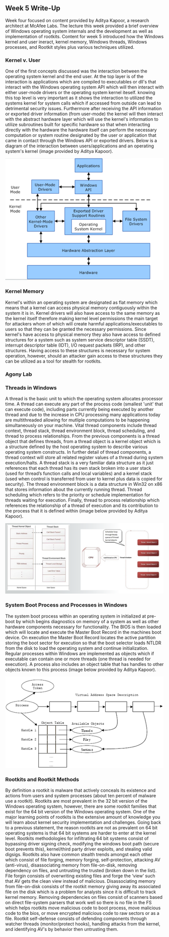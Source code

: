 ## Week 5 Write-Up
Week four focused on content provided by Aditya Kapoor, a research architect at McAfee Labs. The lecture this week provided a brief overview of Windows operating system internals and the development as well as implementation of rootkits. Content for week 5 introduced how the Windows kernel and user ineract, kernel memory, Windows threads, Windows processes, and Rootkit styles plus various techniques utilized. 

### Kernel v. User
One of the first concepts discussed was the interaction between the operating system kernel and the end user. At the top layer is of the interaction is applications which are compiled to executables or dll's that interact with the Windows operating system API which will then interact with either user-mode drivers or the operating system kernel iteself. knowing this top level is very important as it shows the interaction to utilized the systems kernel for system calls which if accessed from outside can lead to detrimental security issues. Furthermore after receiving the API information or exported driver information (from user-mode) the kernel will then interact with the abstract hardware layer which will use the kernel's information to utilize subroutines built for specific hardware so that when interacting directly with the hardware the hardware itself can perform the necessary computation or system routine designated by the user or application that came in contact through the Windows API or exported drivers. Below is a diagram of the interaction between users/applications and an operating system's kernel (image provided by Aditya Kapoor).

<img src="KernelvUser.png" alt="" class="inline"/>


### Kernel Memory
Kernel's within an operating system are designated as flat memory which means that a kernel can access physical memory contiguously within the system it is in. Kernel drivers will also have access to the same memory as the kernel itself therefore making kernel level permissions the main target for attackers whom of which will create harmful applications/executables to users so that they can be granted the necessary permissions. Since kernel's have access to physical memory they also have access to defined structures for a system such as system service descriptor table (SSDT), interrupt descriptor table (IDT), I/O request packets (IRP), and other structures. Having access to these structures is necessary for system operation, however, should an attacker gain access to these structures they can be utilized as a tool for stealth for rootkits. 

### Agony Lab


### Threads in Windows
A thread is the basic unit to which the operating system allocates processor time. A thread can execute any part of the process code (smallest 'unit' that can execute code), including parts currently being executed by another thread and due to the increase in CPU processing many applications today are multithreaded allowing for mutliple computations to be happening simultaneously on your machine. Vital thread components include thread context, thread stack, thread environment block, thread scheduling, and thread to process relationships. From the previous components is a thread object that defines threads, from a thread object is a kernel object which is a structure defined by the host operating system to describe various operating system constructs. In further detail of thread components, a thread context will store all related register values of a thread during system execution/halts. A thread stack is a very familiar data structure as it just references that each thread has its own stack broken into a user stack (used for thread’s function calls and local variables) and a kernel stack (used when control is transferred from user to kernel plus data is copied for security). The thread environment block is a data structure in Win32 on x86 that stores information about the currently running thread. Thread scheduling which refers to the priority or schedule implementation for threads waiting for execution. Finally, thread to process relationship which references the relationship of a thread of execution and its contribution to the process that it is defined within (image below provided by Aditya Kapoor).

<img src="Thread.png" alt="" class="inline"/>


### System Boot Process and Processes in Windows
The system boot process within an operating system in initialized at pre-boot by which begins diagnostics on memory of a system as well as other hardware components necessary for functionality. The BIOS is then loaded which will locate and execute the Master Boot Record in the machines boot device. On execution the Master Boot Record locates the active partition storing the boot sector for execution so that the boot selector loads NTLDR from the disk to load the operating system and continue initialization. Regular processes within Windows are implemented as objects which if executable can contain one or more threads (one thread is needed for execution). A process also includes an object table that has handles to other objects known to this process (image below provided by Aditya Kapoor). 

<img src="Process.png" alt="" class="inline"/>


### Rootkits and Rootkit Methods
By definition a rootkit is malware that actively conceals its existence and actions from users and system processes (about ten percent of malware use a rootkit). Rootkits are most prevalent in the 32 bit version of the Windows operating system, however, there are some rootkit families that exist for the 64 bit version of the Windows operating system. One of the major learning points of rootkits is the extensive amount of knowledge you will learn about kernel security implementation and challenges. Going back to a previous statement, the reason rootkits are not as prevalent on 64 bit operating systems is that 64 bit systems are harder to enter at the kernel level. Rootkits methodologies for infiltrating 64 bit systems consist of bypassing driver signing check, modifying the windows boot path (secure boot prevents this), kernel/third party driver exploits, and stealing valid digsigs. Rootkits also have common stealth trends amongst each other which consist of file forging, memory forging, self-protection, attacking AV (anti-virus), disassociating memory from file-on-disk, removing dependency on files, and untrusting the trusted (broken down in the list). File forgin consists of overwriting existing files and forge the ‘view’ such that AV gets the clean view instead of malicious. Disassociating memory from file-on-disk consists of the rootkit memory giving away its associated file on the disk which is a problem for analysts since it is difficult to track kernel memory. Removing dependencies on files consist of scanners based on direct file-system parsers that work well so there is no file in the FS which helps rootkits move malicious code to boot process, move malicious code to the bios, or move encrypted malicious code to raw sectors or as a file. Rootkit self-defense consists of defending components through watcher threads (monitor/protect hooks), handling attacks from the kernel, and identifying AV's by behavior then untrusting them.  
 


